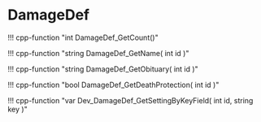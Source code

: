 # DamageDef

!!! cpp-function "int DamageDef_GetCount()"

!!! cpp-function "string DamageDef_GetName( int id )"

!!! cpp-function "string DamageDef_GetObituary( int id )"

!!! cpp-function "bool DamageDef_GetDeathProtection( int id )"

!!! cpp-function "var Dev_DamageDef_GetSettingByKeyField( int id, string key )"